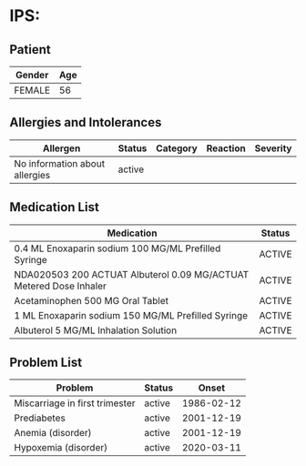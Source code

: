 # IPS:

## Patient

|Gender|Age|
|---|---|
|FEMALE|56|

## Allergies and Intolerances

|Allergen|Status|Category|Reaction|Severity|
|---|---|---|---|---|
|No information about allergies|active||||

## Medication List

|Medication|Status|
|---|---|
|0.4 ML Enoxaparin sodium 100 MG/ML Prefilled Syringe|ACTIVE|
|NDA020503 200 ACTUAT Albuterol 0.09 MG/ACTUAT Metered Dose Inhaler|ACTIVE|
|Acetaminophen 500 MG Oral Tablet|ACTIVE|
|1 ML Enoxaparin sodium 150 MG/ML Prefilled Syringe|ACTIVE|
|Albuterol 5 MG/ML Inhalation Solution|ACTIVE|

## Problem List

|Problem|Status|Onset|
|---|---|---|
|Miscarriage in first trimester|active|1986-02-12|
|Prediabetes|active|2001-12-19|
|Anemia (disorder)|active|2001-12-19|
|Hypoxemia (disorder)|active|2020-03-11|
